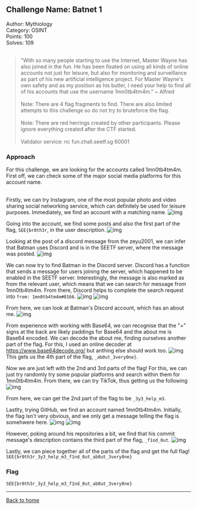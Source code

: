 ## Challenge Name: Batnet 1
Author: Mythiology  
Category: OSINT  
Points: 100  
Solves: 109  
<br>
>"With so many people starting to use the Internet, Master Wayne has also joined in the fun. He has been fixated on using all kinds of online accounts not just for leisure, but also for monitoring and surveillance as part of his new artificial intelligence project. For Master Wayne's own safety and as my position as his butler, I need your help to find all of his accounts that use the username 1mn0tb4tm4m." ~ Alfred<br><br>
Note: There are 4 flag fragments to find. There are also limited attempts to this challenge so do not try to bruteforce the flag.<br><br>
Note: There are red herrings created by other participants. Please ignore everything created after the CTF started.<br><br>
Validator service: nc fun.chall.seetf.sg 60001

### Approach
For this challenge, we are looking for the accounts called 1mn0tb4tm4m. First off, we can check some of the major social media platforms for this account name. <br><br>

Firstly, we can try Instagram, one of the most popular photo and video sharing social networking service, which can definitely be used for leisure purposes. Immediately, we find an account with a matching name.
![img](https://github.com/Team-Rainbow-Hash/seetf-2022-writeups/blob/main/osint/Batnet%201/files/Instagram%20Search.png "Image")

Going into the account, we find some posts and also the first part of the flag, `SEE{br0th3r`, in the user description.
![img](https://github.com/Team-Rainbow-Hash/seetf-2022-writeups/blob/main/osint/Batnet%201/files/Instagram%20Account.png "Image")

Looking at the post of a discord message from the zeyu2001, we can infer that Batman uses Discord and is in the SEETF server, where the message was posted. 
![img](https://github.com/Team-Rainbow-Hash/seetf-2022-writeups/blob/main/osint/Batnet%201/files/Instagram%20Post.png "Image")

We can now try to find Batman in the Discord server. Discord has a function that sends a message for users joining the server, which happened to be enabled in the SEETF server. Interestingly, the message is also marked as from the relevant user, which means that we can search for message from 1mn0tb4tm4m. From there, Discord helps to complete the search request into `from: 1mn0tb4tm4m#0166`. 
![img](https://github.com/Team-Rainbow-Hash/seetf-2022-writeups/blob/main/osint/Batnet%201/files/Discord%20Search%20Query.png "Image")
![img](https://github.com/Team-Rainbow-Hash/seetf-2022-writeups/blob/main/osint/Batnet%201/files/Discord%20Search.png "Image")

From here, we can look at Batman's Discord account, which has an about me. 
![img](https://github.com/Team-Rainbow-Hash/seetf-2022-writeups/blob/main/osint/Batnet%201/files/Discord%20Account.png "Image")

From experience with working with Base64, we can recognise that the "=" signs at the back are likely paddings for Base64 and the about me is Base64 encoded. We can decode the about me, finding ourselves another part of the flag. For this, I used an online decoder at https://www.base64decode.org/ but anthing else should work too.
![img](https://github.com/Team-Rainbow-Hash/seetf-2022-writeups/blob/main/osint/Batnet%201/files/Base64%20Decoded.png "Image")
This gets us the 4th part of the flag, `_ab0ut_3very0ne}`.

Now we are just left with the 2nd and 3rd parts of the flag! For this, we can just try randomly try some popular platforms and search within them for 1mn0tb4tm4m. From there, we can try TikTok, thus getting us the following
![img](https://github.com/Team-Rainbow-Hash/seetf-2022-writeups/blob/main/osint/Batnet%201/files/Tik%20Tok.png "Image")

From here, we can get the 2nd part of the flag to be `_3y3_help_m3`.

Lastlty, trying GitHub, we find an account named 1mn0tb4tm4m. Initially, the flag isn't very obvious, and we only get a message telling the flag is somehwere here.
![img](https://github.com/Team-Rainbow-Hash/seetf-2022-writeups/blob/main/osint/Batnet%201/files/GitHub%20Search.png "Image")
![img](https://github.com/Team-Rainbow-Hash/seetf-2022-writeups/blob/main/osint/Batnet%201/files/GitHub%20Account.png "Image")

However, poking around his repositories a bit, we find that his commit message's description contains the third part of the flag, `_f1nd_0ut`.
![img](https://github.com/Team-Rainbow-Hash/seetf-2022-writeups/blob/main/osint/Batnet%201/files/Github%20Commit.png "Image")

Lastly, we can piece together all of the parts of the flag and get the full flag! `SEE{br0th3r_3y3_help_m3_f1nd_0ut_ab0ut_3very0ne}`


### Flag
`SEE{br0th3r_3y3_help_m3_f1nd_0ut_ab0ut_3very0ne}`

---
[Back to home](https://github.com/Team-Rainbow-Hash/seetf-2022-writeups)